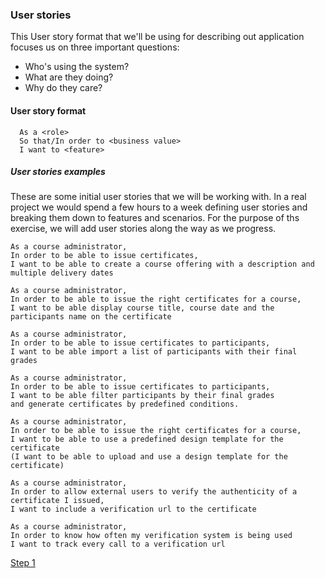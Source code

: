 ### User stories

This User story format that we'll be using for describing out application focuses us on three important questions:

- Who's using the system?
- What are they doing?
- Why do they care?

#### User story format

```
  As a <role>
  So that/In order to <business value>
  I want to <feature>
```
##### User stories examples
These are some initial user stories that we will be working with. In a real project we would spend a few hours to a week defining user stories and breaking them down to features and scenarios.
For the purpose of ths exercise, we will add user stories along the way as we progress.

```
As a course administrator,
In order to be able to issue certificates,
I want to be able to create a course offering with a description and multiple delivery dates
```

```
As a course administrator,
In order to be able to issue the right certificates for a course,
I want to be able display course title, course date and the
participants name on the certificate
```

```
As a course administrator,
In order to be able to issue certificates to participants,
I want to be able import a list of participants with their final grades
```

```
As a course administrator,
In order to be able to issue certificates to participants,
I want to be able filter participants by their final grades
and generate certificates by predefined conditions.
```

```
As a course administrator,
In order to be able to issue the right certificates for a course,
I want to be able to use a predefined design template for the certificate
(I want to be able to upload and use a design template for the certificate)
```

```
As a course administrator,
In order to allow external users to verify the authenticity of a certificate I issued,
I want to include a verification url to the certificate
```

```
As a course administrator,
In order to know how often my verification system is being used
I want to track every call to a verification url
```

[Step 1](walkthroughs/step1.md)

